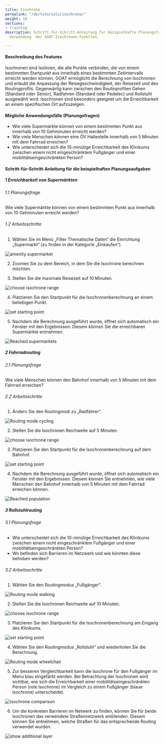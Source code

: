 ```yaml
---
title: Isochrone
permalink: "/de/tutorials/isochrone/"
weight: 10
sections:
- training
description: Schritt-für-Schritt-Anleitung für beispielhafte Planungsfragen unter
  Verwendung  der GOAT Isochronen-Funktion.

---
```

#### Beschreibung des Features
Isochronen sind Isolinien, die alle Punkte verbinden, die von einem bestimmten Startpunkt aus innerhalb eines bestimmten Zeitintervalls erreicht werden können.
GOAT ermöglicht die Berechnung von Isochronen und erlaubt die Anpassung der Reisegeschwindigkeit, der Reisezeit und des Routingprofils. Gegenwärtig kann zwischen den Routinprofilen Gehen (Standard oder Senior), Radfahren (Standard oder Pedelec) und Rollstuhl ausgewählt wird. Isochronen sind besonders geeignet um die Erreichbarkeit an einem spezifischen Ort aufzuzeigen. 

#### Mögliche Anwendungsfälle (Planungsfragen)

- Wie viele Supermärkte können von einem bestimmten Punkt aus innerhalb von 10 Gehminuten erreicht werden?
- Wie viele Menschen können eine ÖV Haltestelle innerhalb von 5 Minuten mit dem Fahrrad erreichen? 
- Wie unterscheidet sich die 10-minütige Erreichbarkeit des Klinikums zwischen einem nicht eingeschränktem Fußgänger und einer mobilitätseingeschränkten Person? 


#### Schritt-für-Schritt-Anleitung für die beispielhaften Planungsaufgaben
##### 1 Erreichbarkeit von Supermärkten
###### 1.1 Planungsfrage

Wie viele Supermärkte können von einem bestimmten Punkt aus innerhalb von 10 Gehminuten erreicht werden?

###### 1.2 Arbeitsschritte

1. Wählen Sie im Menü „Filter Thematische Daten“ die Einrichtung „Supermarkt“ (zu finden in der Kategorie „Einkaufen“).  

<img src="/images/training_materials/Isochrone/amenity_supermarket.webp" alt="amenity supermarket" style="max-height:200px;"/>


2. Zoomen Sie zu dem Bereich, in dem Sie die Isochrone berechnen möchten.

3. Stellen Sie die maximale Reisezeit auf 10 Minuten.  

<img src="/images/training_materials/Isochrone/isochrone_range_walking.webp"  alt="choose isochrone range" style="max-height:200px;"/>

4. Platzieren Sie den Startpunkt für die Isochronenberechnung an einem beliebigen Punkt. 
<!-- ![](/images/training_materials/Isochrone/starting-point-isochrone.webp) -->
<img src="/images/training_materials/Isochrone/starting-point-isochrone.webp"  alt="set starting point" style="max-height:150px;"/>

5. Nachdem die Berechnung ausgeführt wurde, öffnet sich automatisch ein Fenster mit den Ergebnissen. Diesem können Sie die erreichbaren Supermärkte entnehmen.  

![Reached supermarkets](/images/training_materials/Isochrone/isochrone_supermarkets.webp)


##### 2 Fahrradrouting
###### 2.1 Planungsfrage
Wie viele Menschen können den Bahnhof innerhalb von 5 Minuten mit dem Fahrrad erreichen? 
###### 2.2 Arbeitsschritte
1. Ändern Sie den Routingmodi zu „Radfahrer“.  
<!-- ![](/images/training_materials/Isochrone/cycling-mode.webp) -->
<img src="/images/training_materials/Isochrone/cycling-mode.webp"  alt="Routing mode cycling" style="max-height:250px;"/>

2. Stellen Sie die Isochronen Reichweite auf 5 Minuten.  
<!-- ![choose isochrone range](/images/training_materials/Isochrone/isochrone-range.webp) -->
<img src="/images/training_materials/Isochrone/isochrone-range.webp"  alt="choose isochrone range" style="max-height:170px;"/>

3. Platzieren Sie den Startpunkt für die Isochronenberechnung auf dem Bahnhof.   
<!-- ![](/images/training_materials/Isochrone/starting-point-isochrone.webp) -->
<img src="/images/training_materials/Isochrone/starting-point-isochrone.webp"  alt="set starting point" style="max-height:150px;"/>

4. Nachdem die Berechnung ausgeführt wurde, öffnet sich automatisch ein Fenster mit den Ergebnissen. Diesem können Sie entnehmen, wie viele Menschen den Bahnhof innerhalb von 5 Minuten mit dem Fahrrad erreichen können.  

![Reached population](/images/training_materials/Isochrone/isochrone_trainstation.webp)

##### 3 Rollstuhlrouting
###### 3.1 Planungsfrage
- Wie unterscheidet sich die 10-minütige Erreichbarkeit des Klinikums zwischen einem nicht eingeschränktem Fußgänger und einer mobilitätseingeschränkten Person? 
- Wo befinden sich Barrieren im Netzwerk und wie könnten diese behoben werden? 


###### 3.2 Arbeitsschritte

1. Wählen Sie den Routingmodus „Fußgänger“.  
<!-- ![](/images/training_materials/Isochrone/walking-mode.webp) -->
<img src="/images/training_materials/Isochrone/walking-mode.webp"  alt="Routing mode walking" style="max-height:250px;"/>

2. Stellen Sie die Isochronen Reichweite auf 10 Minuten.  
<!-- ![](/images/training_materials/Isochrone/isochrone_range_walking.webp) -->
<img src="/images/training_materials/Isochrone/isochrone_range_walking.webp"  alt="choose isochrone range" style="max-height:170px;"/>

3. Platzieren Sie den Startpunkt für die Isochronenberechnung am Eingang des Klinikums.  
<!-- ![](/images/training_materials/Isochrone/starting-point-isochrone.webp) -->
<img src="/images/training_materials/Isochrone/starting-point-isochrone.webp"  alt="set starting point" style="max-height:150px;"/>

4. Wählen Sie den Routingmodus „Rollstuhl“ und wiederholen Sie die Berechnung.  
<!-- ![](/images/training_materials/Isochrone/wheelchair-mode.webp) -->
<img src="/images/training_materials/Isochrone/wheelchair-mode.webp"  alt="Routing mode wheelchair" style="max-height:270px;"/>

5. Zur besseren Vergleichbarkeit kann die Isochrone für den Fußgänger im Menu blau eingefärbt werden. Bei Betrachtung der Isochronen wird sichtbar, wie sich die Erreichbarkeit einer mobilitätseingeschränkten Person (rote Isochrone) im Vergleich zu einem Fußgänger (blaue Isochrone) unterscheidet.  
<!-- ![](/images/training_materials/Isochrone/isochrone_wheelchair.webp) -->
<img src="/images/training_materials/Isochrone/isochrone_wheelchair.webp"  alt="isochrone comparison"/>

6. Um die konkreten Barrieren im Netwerk zu finden, können Sie für beide Isochronen das verwendete Straßennetzwerk einblenden. Diesem können Sie entnehmen, welche Straßen für das entsprechende Routing verwendet wurden.  
<!-- ![](/images/training_materials/Isochrone/additional-layer.webp) -->
<img src="/images/training_materials/Isochrone/additional-layer.webp"  alt="show additional layer" style="max-height:200px;"/>